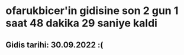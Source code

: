 # ofarukbicer'in gidisine son 2 gun 1 saat 48 dakika 29 saniye kaldi

## Gidis tarihi: 30.09.2022 :(